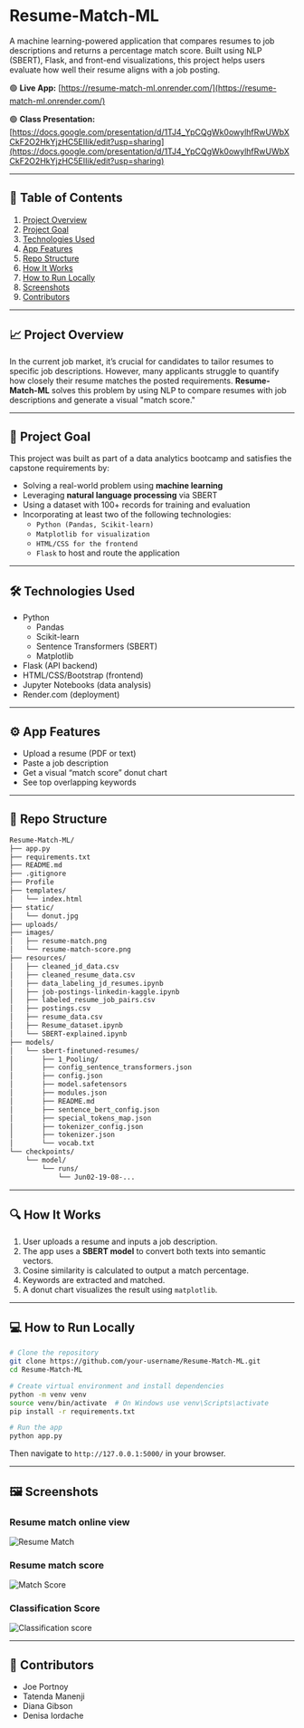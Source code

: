 # Resume-Match-ML

A machine learning-powered application that compares resumes to job descriptions and returns a percentage match score. Built using NLP (SBERT), Flask, and front-end visualizations, this project helps users evaluate how well their resume aligns with a job posting.

🟢 **Live App:** [https://resume-match-ml.onrender.com/](https://resume-match-ml.onrender.com/)

🟢 **Class Presentation:** [https://docs.google.com/presentation/d/1TJ4_YpCQgWk0owylhfRwUWbXCkF2O2HkYjzHC5EIIik/edit?usp=sharing](https://docs.google.com/presentation/d/1TJ4_YpCQgWk0owylhfRwUWbXCkF2O2HkYjzHC5EIIik/edit?usp=sharing)

---

## 📌 Table of Contents

1. [Project Overview](#project-overview)
2. [Project Goal](#project-goal)
3. [Technologies Used](#technologies-used)
4. [App Features](#app-features)
5. [Repo Structure](#repo-structure)
6. [How It Works](#how-it-works)
7. [How to Run Locally](#how-to-run-locally)
8. [Screenshots](#screenshots)
9. [Contributors](#contributors)

---

## 📈 Project Overview

In the current job market, it’s crucial for candidates to tailor resumes to specific job descriptions. However, many applicants struggle to quantify how closely their resume matches the posted requirements. **Resume-Match-ML** solves this problem by using NLP to compare resumes with job descriptions and generate a visual "match score."

---

## 🎯 Project Goal

This project was built as part of a data analytics bootcamp and satisfies the capstone requirements by:

- Solving a real-world problem using **machine learning**
- Leveraging **natural language processing** via SBERT
- Using a dataset with 100+ records for training and evaluation
- Incorporating at least two of the following technologies:
  - `Python (Pandas, Scikit-learn)`
  - `Matplotlib for visualization`
  - `HTML/CSS for the frontend`
  - `Flask` to host and route the application

---

## 🛠 Technologies Used

- Python
  - Pandas
  - Scikit-learn
  - Sentence Transformers (SBERT)
  - Matplotlib
- Flask (API backend)
- HTML/CSS/Bootstrap (frontend)
- Jupyter Notebooks (data analysis)
- Render.com (deployment)

---

## ⚙️ App Features

- Upload a resume (PDF or text)
- Paste a job description
- Get a visual “match score” donut chart
- See top overlapping keywords

---

## 📁 Repo Structure

```bash
Resume-Match-ML/
├── app.py
├── requirements.txt
├── README.md
├── .gitignore
├── Profile
├── templates/
│   └── index.html
├── static/
│   └── donut.jpg
├── uploads/
├── images/
│   ├── resume-match.png
│   └── resume-match-score.png
├── resources/
│   ├── cleaned_jd_data.csv
│   ├── cleaned_resume_data.csv
│   ├── data_labeling_jd_resumes.ipynb
│   ├── job-postings-linkedin-kaggle.ipynb
│   ├── labeled_resume_job_pairs.csv
│   ├── postings.csv
│   ├── resume_data.csv
│   ├── Resume_dataset.ipynb
│   └── SBERT-explained.ipynb
├── models/
│   └── sbert-finetuned-resumes/
│       ├── 1_Pooling/
│       ├── config_sentence_transformers.json
│       ├── config.json
│       ├── model.safetensors
│       ├── modules.json
│       ├── README.md
│       ├── sentence_bert_config.json
│       ├── special_tokens_map.json
│       ├── tokenizer_config.json
│       ├── tokenizer.json
│       └── vocab.txt
└── checkpoints/
    └── model/
        └── runs/
            └── Jun02-19-08-...
```

---

## 🔍 How It Works

1. User uploads a resume and inputs a job description.
2. The app uses a **SBERT model** to convert both texts into semantic vectors.
3. Cosine similarity is calculated to output a match percentage.
4. Keywords are extracted and matched.
5. A donut chart visualizes the result using `matplotlib`.

---

## 💻 How to Run Locally

```bash
# Clone the repository
git clone https://github.com/your-username/Resume-Match-ML.git
cd Resume-Match-ML

# Create virtual environment and install dependencies
python -m venv venv
source venv/bin/activate  # On Windows use venv\Scripts\activate
pip install -r requirements.txt

# Run the app
python app.py
```

Then navigate to `http://127.0.0.1:5000/` in your browser.

---

## 🖼 Screenshots

### Resume match online view

![Resume Match](images/resume-match.png)

### Resume match score
![Match Score](images/resume-match-score.png)

### Classification Score

![Classification score](images/classification.png)

---

## 👥 Contributors

- Joe Portnoy
- Tatenda Manenji
- Diana Gibson
- Denisa Iordache